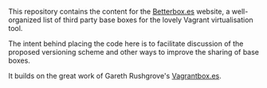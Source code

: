 This repository contains the content for the
[Betterbox.es](http://betterbox.es) website, a 
well-organized list of third party base boxes for the lovely Vagrant
virtualisation tool.

The intent behind placing the code here is to facilitate discussion of
the proposed versioning scheme and other ways to improve the sharing
of base boxes.

It builds on the great work of Gareth Rushgrove's
[Vagrantbox.es](http://www.vagrantboxes.com).
